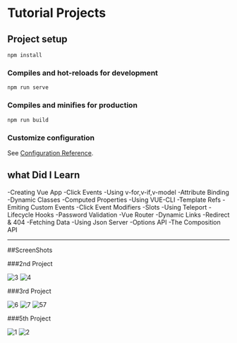 # Tutorial Projects

## Project setup
```
npm install
```

### Compiles and hot-reloads for development
```
npm run serve
```

### Compiles and minifies for production
```
npm run build
```

### Customize configuration
See [Configuration Reference](https://cli.vuejs.org/config/).


## what Did I Learn

-Creating Vue App
-Click Events
-Using v-for,v-if,v-model
-Attribute Binding
-Dynamic Classes
-Computed Properties
-Using VUE-CLI
-Template Refs
-Emiting Custom Events
-Click Event Modifiers
-Slots
-Using Teleport
-Lifecycle Hooks
-Password Validation
-Vue Router
-Dynamic Links
-Redirect & 404 
-Fetching Data
-Using Json Server
-Options API
-The Composition API

---

##ScreenShots


###2nd Project

![3](https://github.com/BK-97/Vue.js-Tutorial/assets/59361739/8c7e114b-7744-4427-a057-2d06d56a19c3)
![4](https://github.com/BK-97/Vue.js-Tutorial/assets/59361739/c5ed8c1d-6e46-43ef-bdd9-6f782ae1342d)

###3rd Project

![6](https://github.com/BK-97/Vue.js-Tutorial/assets/59361739/f63c77f7-7a9e-4236-8548-fae9726f06ef)
![7](https://github.com/BK-97/Vue.js-Tutorial/assets/59361739/8bfbc7ed-34ab-457e-9b52-9e1b263d4e00)
![57](https://github.com/BK-97/Vue.js-Tutorial/assets/59361739/2d53b4bc-a3f7-4983-976d-072631827c24)


###5th Project

![1](https://github.com/BK-97/Vue.js-Tutorial/assets/59361739/0da1c073-71f9-4120-8da8-a5db3b4954b8)
![2](https://github.com/BK-97/Vue.js-Tutorial/assets/59361739/ac287df5-4330-41a2-a36c-2e180fb68d89)

